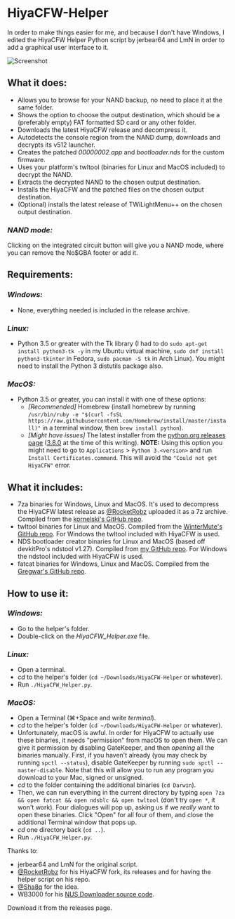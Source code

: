 # HiyaCFW-Helper

In order to make things easier for me, and because I don't have Windows, I edited the HiyaCFW Helper Python script by jerbear64 and LmN in order to add a graphical user interface to it.

![Screenshot](https://image.ibb.co/hhzKRL/Screen-Shot-2018-10-18-at-16-30-18.png)

## What it does:
* Allows you to browse for your NAND backup, no need to place it at the same folder.
* Shows the option to choose the output destination, which should be a (preferably empty) FAT formatted SD card or any other folder.
* Downloads the latest HiyaCFW release and decompress it.
* Autodetects the console region from the NAND dump, downloads and decrypts its v512 launcher.
* Creates the patched _00000002.app_ and _bootloader.nds_ for the custom firmware.
* Uses your platform's twltool (binaries for Linux and MacOS included) to decrypt the NAND.
* Extracts the decrypted NAND to the chosen output destination.
* Installs the HiyaCFW and the patched files on the chosen output destination.
* (Optional) installs the latest release of TWiLightMenu++ on the chosen output destination.

### _NAND mode:_
Clicking on the integrated circuit button will give you a NAND mode, where you can remove the No$GBA footer or add it.

## Requirements:
### _Windows:_
* None, everything needed is included in the release archive.

### _Linux:_
* Python 3.5 or greater with the Tk library (I had to do `sudo apt-get install python3-tk -y` in my Ubuntu virtual machine, `sudo dnf install python3-tkinter` in Fedora, `sudo pacman -S tk` in Arch Linux). You might need to install the Python 3 distutils package also.

### _MacOS:_
* Python 3.5 or greater, you can install it with one of these options:
  * _[Recommended]_ Homebrew (install homebrew by running `/usr/bin/ruby -e "$(curl -fsSL https://raw.githubusercontent.com/Homebrew/install/master/install)"` in a terminal window, then `brew install python`).
  * _[Might have issues]_ The latest installer from the [python.org releases page](https://www.python.org/downloads/release) ([3.8.0](https://www.python.org/ftp/python/3.8.0/python-3.8.0-macosx10.9.pkg) at the time of this writing). **NOTE:** Using this option you might need to go to `Applications` > `Python 3.<version>` and run `Install Certificates.command`. This will avoid the `"Could not get HiyaCFW"` error.

## What it includes:
* 7za binaries for Windows, Linux and MacOS. It's used to decompress the HiyaCFW latest release as [@RocketRobz](https://github.com/RocketRobz) uploaded it as a 7z archive. Compiled from the [kornelski's GitHub repo](https://github.com/kornelski/7z).
* twltool binaries for Linux and MacOS. Compiled from the [WinterMute's GitHub repo](https://github.com/WinterMute/twltool). For Windows the twltool included with HiyaCFW is used.
* NDS bootloader creator binaries for Linux and MacOS (based off devkitPro's ndstool v1.27). Compiled from [my GitHub repo](https://github.com/mondul/NDS-Bootloader-Creator). For Windows the ndstool included with HiyaCFW is used.
* fatcat binaries for Windows, Linux and MacOS. Compiled from the [Gregwar's GitHub repo](https://github.com/Gregwar/fatcat).

## How to use it:
### _Windows:_
* Go to the helper's folder.
* Double-click on the _HiyaCFW_Helper.exe_ file.

### _Linux:_
* Open a terminal.
* _cd_ to the helper's folder (`cd ~/Downloads/HiyaCFW-Helper` or whatever).
* Run `./HiyaCFW_Helper.py`.

### _MacOS:_
* Open a Terminal (⌘+Space and write _terminal_).
* _cd_ to the helper's folder (`cd ~/Downloads/HiyaCFW-Helper` or whatever).
* Unfortunately, macOS is awful. In order for HiyaCFW to actually use these binaries, it needs "permission" from macOS to open them. We can give it permission by disabling GateKeeper, and then _opening_ all the binaries manually. First, if you haven't already (you may check by running `spctl --status`), disable GateKeeper by running `sudo spctl --master-disable`. Note that this will allow you to run any program you download to your Mac, signed or unsigned.
* _cd_ to the folder containing the additional binaries (`cd Darwin`).
* Then, we can run everything in the current directory by typing `open 7za && open fatcat && open ndsblc && open twltool` (don't try `open *`, it won't work). Four dialogues will pop up, asking us if we _really_ want to open these binaries. Click "Open" for all four of them, and close the additional Terminal window that pops up.
* _cd_ one directory back (`cd ..`).
* Run `./HiyaCFW_Helper.py`.

Thanks to:
* jerbear64 and LmN for the original script.
* [@RocketRobz](https://github.com/RocketRobz) for his HiyaCFW fork, its releases and for having the helper script on his repo.
* [@Sha8q](https://github.com/Sha8q) for the idea.
* WB3000 for his [NUS Downloader source code](https://code.google.com/archive/p/nusdownloader/source/default/source).

Download it from the releases page.
